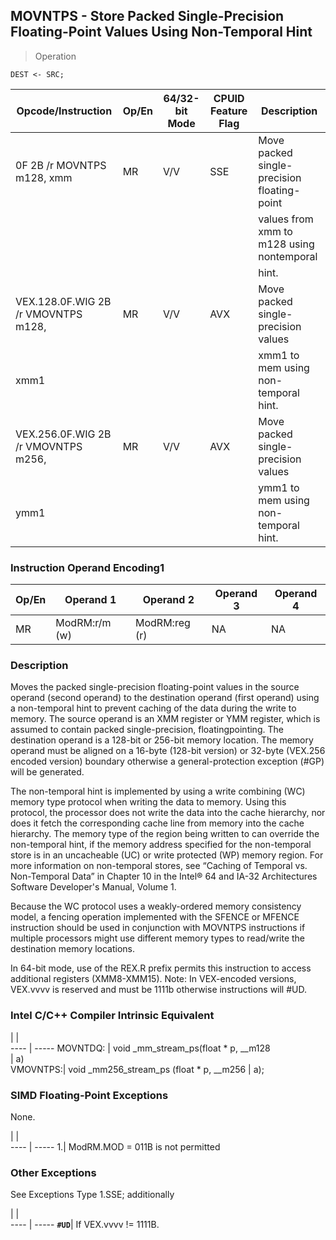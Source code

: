 ## MOVNTPS - Store Packed Single-Precision Floating-Point Values Using Non-Temporal Hint

> Operation

``` slim
DEST <- SRC;

```

 Opcode/Instruction                 | Op/En| 64/32-bit Mode| CPUID Feature Flag| Description                                
 ---  | --- | --- | --- | ---
 0F 2B /r MOVNTPS m128, xmm         | MR   | V/V           | SSE               | Move packed single-precision floating-point
                                    |      |               |                   | values from xmm to m128 using nontemporal  
                                    |      |               |                   | hint.                                      
 VEX.128.0F.WIG 2B /r VMOVNTPS m128,| MR   | V/V           | AVX               | Move packed single-precision values        
 xmm1                               |      |               |                   | xmm1 to mem using non-temporal hint.       
 VEX.256.0F.WIG 2B /r VMOVNTPS m256,| MR   | V/V           | AVX               | Move packed single-precision values        
 ymm1                               |      |               |                   | ymm1 to mem using non-temporal hint.       

### Instruction Operand Encoding1
 Op/En| Operand 1    | Operand 2    | Operand 3| Operand 4
 ---  | --- | --- | --- | ---
 MR   | ModRM:r/m (w)| ModRM:reg (r)| NA       | NA       

### Description
Moves the packed single-precision floating-point values in the source operand
(second operand) to the destination operand (first operand) using a non-temporal
hint to prevent caching of the data during the write to memory. The source operand
is an XMM register or YMM register, which is assumed to contain packed single-precision,
floatingpointing. The destination operand is a 128-bit or 256-bit memory location.
The memory operand must be aligned on a 16-byte (128-bit version) or 32-byte
(VEX.256 encoded version) boundary otherwise a general-protection exception
(#GP) will be generated.

The non-temporal hint is implemented by using a write combining (WC) memory
type protocol when writing the data to memory. Using this protocol, the processor
does not write the data into the cache hierarchy, nor does it fetch the corresponding
cache line from memory into the cache hierarchy. The memory type of the region
being written to can override the non-temporal hint, if the memory address specified
for the non-temporal store is in an uncacheable (UC) or write protected (WP)
memory region. For more information on non-temporal stores, see “Caching of
Temporal vs. Non-Temporal Data” in Chapter 10 in the Intel® 64 and IA-32 Architectures
Software Developer's Manual, Volume 1.

Because the WC protocol uses a weakly-ordered memory consistency model, a fencing
operation implemented with the SFENCE or MFENCE instruction should be used in
conjunction with MOVNTPS instructions if multiple processors might use different
memory types to read/write the destination memory locations.

In 64-bit mode, use of the REX.R prefix permits this instruction to access additional
registers (XMM8-XMM15). Note: In VEX-encoded versions, VEX.vvvv is reserved
and must be 1111b otherwise instructions will #UD.



### Intel C/C++ Compiler Intrinsic Equivalent
   | |  
---- | -----
 MOVNTDQ: | void _mm_stream_ps(float \* p, __m128    
          | a)                                      
 VMOVNTPS:| void _mm256_stream_ps (float \* p, __m256
          | a);                                     

### SIMD Floating-Point Exceptions
None.

   | |  
---- | -----
 1.| ModRM.MOD = 011B is not permitted

### Other Exceptions
See Exceptions Type 1.SSE; additionally

   | |  
---- | -----
 **``#UD``**| If VEX.vvvv != 1111B.
